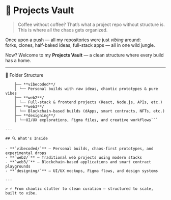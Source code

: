 # 🧠 Projects Vault

> Coffee without coffee? That’s what a project repo without structure is.  
> This is where all the chaos gets organized.

Once upon a push — all my repositories were just *vibing* around:  
forks, clones, half-baked ideas, full-stack apps — all in one wild jungle.

Now? Welcome to my **Projects Vault** — a clean structure where every build has a home.

---

 📂 Folder Structure
```projects/
    ├── **vibecoded**/
    │ └── Personal builds with raw ideas, chaotic prototypes & pure vibes
    ├── **web2**/
    │ └── Full-stack & frontend projects (React, Node.js, APIs, etc.)
    ├── **web3**/
    │ └── Blockchain-based builds (dApps, smart contracts, NFTs, etc.)
    ├── **designing**/
    │ └──UI/UX explorations, Figma files, and creative workflows```

---

## 🔍 What's Inside

- **`vibecoded/`** — Personal builds, chaos-first prototypes, and experimental drops  
- **`web2/`** — Traditional web projects using modern stacks  
- **`web3/`** — Blockchain-based applications and smart contract playgrounds  
- **`designing/`** — UI/UX mockups, Figma flows, and design systems

---

> ⚡ From chaotic clutter to clean curation — structured to scale, built to vibe.
